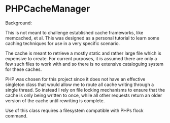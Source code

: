 PHPCacheManager
===============

Background:

This is not meant to challenge established cache frameworks, like memcached, et al.  This was designed as a personal tutorial to learn some caching techniques for use in a very specific scenario.

The cache is meant to retrieve a mostly static and rather large file which is expensive to create.  For current purposes, it is assumed there are only a few such files to work with and so there is no extensive cataloguing system for these caches.

PHP was chosen for this project since it does not have an effective singleton class that would allow me to route all cache writing through a single thread.  So instead I rely on file locking mechanisms to ensure that the cache is only being written to once, while all other requests return an older version of the cache until rewriting is complete.

Use of this class requires a filesystem compatible with PHPs flock command.  
